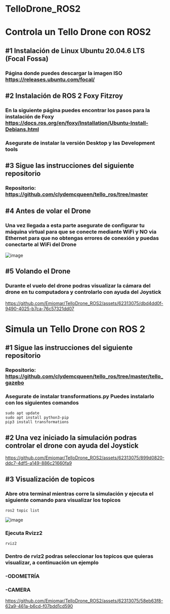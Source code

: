 # TelloDrone_ROS2
# Controla un Tello Drone con ROS2


## #1 Instalación de Linux Ubuntu 20.04.6 LTS (Focal Fossa)
### Página donde puedes descargar la imagen ISO https://releases.ubuntu.com/focal/

## #2 Instalación de ROS 2 Foxy Fitzroy 
### En la siguiente página puedes encontrar los pasos para la instalación de Foxy https://docs.ros.org/en/foxy/Installation/Ubuntu-Install-Debians.html
### Asegurate de instalar la versión Desktop y las Development tools

## #3 Sigue las instrucciones del siguiente repositorio 
### Repositorio: https://github.com/clydemcqueen/tello_ros/tree/master

## #4 Antes de volar el Drone
### Una vez llegada a esta parte asegurate de configurar tu máquina virtual para que se conecte mediante WiFi y NO via Ethernet para que no obtengas errores de conexión y puedas conectarte al WiFi del Drone
![image](https://github.com/Emiomar/TelloDrone_ROS2/assets/62313075/ff16cfcc-768b-4020-b00c-c5485eec632b)


## #5 Volando el Drone
### Durante el vuelo del drone podras visualizar la cámara del drone en tu computadora y controlarlo con ayuda del Joystick

https://github.com/Emiomar/TelloDrone_ROS2/assets/62313075/dbd4dd0f-9490-4025-b7ca-76c57321dd07

# Simula un Tello Drone con ROS 2
## #1 Sigue las instrucciones del siguiente repositorio
### Repositorio: https://github.com/clydemcqueen/tello_ros/tree/master/tello_gazebo
### Asegurate de instalar transformations.py Puedes instalarlo con los siguientes comandos
```
sudo apt update
sudo apt install python3-pip
pip3 install transformations
```
## #2 Una vez iniciado la simulación podras controlar el drone con ayuda del Joystick

https://github.com/Emiomar/TelloDrone_ROS2/assets/62313075/899d0820-ddc7-4df5-a149-886c21660fa9

## #3 Visualización de topicos
### Abre otra terminal mientras corre la simulación y ejecuta el siguiente comando para visualizar los topicos 
```
ros2 topic list
```
![image](https://github.com/Emiomar/TelloDrone_ROS2/assets/62313075/aeafc0d2-bc0d-475d-83f9-d0f3d0cb9dd4)

### Ejecuta Rvizz2
```
rviz2
```
### Dentro de rviz2 podras seleccionar los topicos que quieras visualizar, a continuación un ejemplo
### -ODOMETRÍA
### -CAMERA

https://github.com/Emiomar/TelloDrone_ROS2/assets/62313075/58eb63f8-62a9-461a-b6cd-f07bdd1cd590
